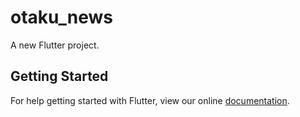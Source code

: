 # otaku_news

A new Flutter project.

## Getting Started

For help getting started with Flutter, view our online
[documentation](https://flutter.io/).
